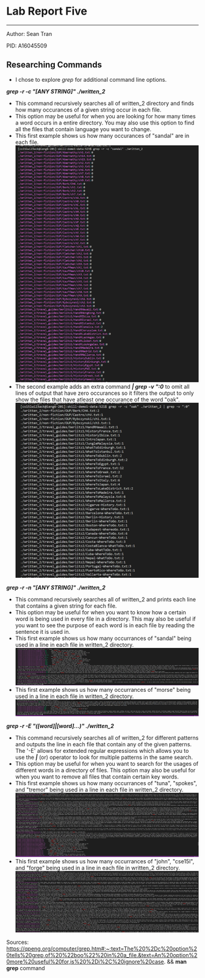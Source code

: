 # Lab Report Five 
---
Author: Sean Tran 

PID: A16045509

## Researching Commands
* I chose to explore _grep_ for additional command line options.

***grep -r -c "[ANY STRING]" ./written_2***
* This command recursively searches all of written_2 directory and finds how many occurances of a given string occur in each file.
* This option may be useful for when you are looking for how many times a word occurs in a entire directory. You may also use this option to find all the files that contain language you want to change.
* This first example shows us how many occurances of "sandal" are in each file. 
![Image](3.12.1.PNG)
* The second example adds an extra command ***| grep -v ":0*** to omit all lines of output that have zero occurances so it filters the output to only show the files that have atleast one occurance of the word "oak".
![Image](3.12.0.PNG)

***grep -r -n "[ANY STRING]" ./written_2***
* This command recursively searches all of written_2 and prints each line that contains a given string for each file. 
* This option may be useful for when you want to know how a certain word is being used in every file in a directory. This may also be useful if you want to see the purpose of each word is in each file by reading the sentence it is used in. 
* This first example shows us how many occurrances of "sandal" being used in a line in each file in written_2 directory. 
![Image](3.12.2.PNG)
* This first example shows us how many occurrances of "morse" being used in a line in each file in written_2 directory. 
![Image](3.12.3.PNG)
 
 ***grep -r -E "([word]|[word]...)" ./written_2***
* This command recursively searches all of written_2 for different patterns and outputs the line in each file that contain any of the given patterns. The '-E' allows for extended regular expressions which allows you to use the ***|*** (or) operator to look for multiple patterns in the same search.
* This option may be useful for when you want to search for the usages of different words in a directory of files. This option may also be useful for when you want to remove all files that contain certain key words. 
* This first example shows us how many occurrances of "tuna", "spokes", and "tremor" being used in a line in each file in written_2 directory. 
![Image](3.12.4.PNG)
* This first example shows us how many occurrances of "john", "cse15l", and "forge" being used in a line in each file in written_2 directory. 
![Image](3.12.5.PNG)

 Sources: https://qpeng.org/computer/grep.htm#:~:text=The%20%2Dc%20option%20tells%20grep,of%20%22boo%22%20in%20a_file.&text=An%20option%20more%20useful%20for,is%20%2Di%2C%20ignore%20case. && **man grep** command
 
